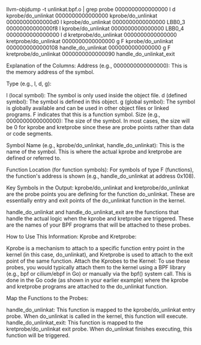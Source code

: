 llvm-objdump -t unlinkat.bpf.o | grep probe
0000000000000000 l    d  kprobe/do_unlinkat	0000000000000000 kprobe/do_unlinkat
00000000000000d0 l       kprobe/do_unlinkat	0000000000000000 LBB0_3
00000000000000f8 l       kprobe/do_unlinkat	0000000000000000 LBB0_4
0000000000000000 l    d  kretprobe/do_unlinkat	0000000000000000 kretprobe/do_unlinkat
0000000000000000 g     F kprobe/do_unlinkat	0000000000000108 handle_do_unlinkat
0000000000000000 g     F kretprobe/do_unlinkat	0000000000000090 handle_do_unlinkat_exit


Explanation of the Columns:
Address (e.g., 0000000000000000): This is the memory address of the symbol.

Type (e.g., l, d, g):

l (local symbol): The symbol is only used inside the object file.
d (defined symbol): The symbol is defined in this object.
g (global symbol): The symbol is globally available and can be used in other object files or linked programs.
F indicates that this is a function symbol.
Size (e.g., 0000000000000000): The size of the symbol. In most cases, the size will be 0 for kprobe and kretprobe since these are probe points rather than data or code segments.

Symbol Name (e.g., kprobe/do_unlinkat, handle_do_unlinkat): This is the name of the symbol. This is where the actual kprobe and kretprobe are defined or referred to.

Function Location (for function symbols): For symbols of type F (functions), the function's address is shown (e.g., handle_do_unlinkat at address 0x108).

Key Symbols in the Output:
kprobe/do_unlinkat and kretprobe/do_unlinkat are the probe points you are defining for the function do_unlinkat. These are essentially entry and exit points of the do_unlinkat function in the kernel.

handle_do_unlinkat and handle_do_unlinkat_exit are the functions that handle the actual logic when the kprobe and kretprobe are triggered. These are the names of your BPF programs that will be attached to these probes.

How to Use This Information:
Kprobe and Kretprobe:

Kprobe is a mechanism to attach to a specific function entry point in the kernel (in this case, do_unlinkat), and Kretprobe is used to attach to the exit point of the same function.
Attach the Kprobes to the Kernel: To use these probes, you would typically attach them to the kernel using a BPF library (e.g., bpf or cilium/ebpf in Go) or manually via the bpf() system call. This is done in the Go code (as shown in your earlier example) where the kprobe and kretprobe programs are attached to the do_unlinkat function.

Map the Functions to the Probes:

handle_do_unlinkat: This function is mapped to the kprobe/do_unlinkat entry probe. When do_unlinkat is called in the kernel, this function will execute.
handle_do_unlinkat_exit: This function is mapped to the kretprobe/do_unlinkat exit probe. When do_unlinkat finishes executing, this function will be triggered.
